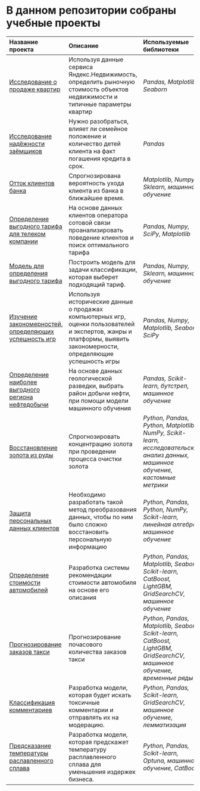 # В данном репозитории собраны учебные проекты

| Название проекта | Описание | Используемые библиотеки | 
| :---------------------- | :---------------------- | :---------------------- |
| [Исследование о продаже квартир](https://github.com/VlaTz/My_study_projects/tree/main/apartments_for_sale) | Используя данные сервиса Яндекс.Недвижимость, определить рыночную стоимость объектов недвижимости и типичные параметры квартир| *Pandas, Matplotlib, Seaborn* |
|[Исследование надёжности заёмщиков](https://github.com/VlaTz/My_study_projects/tree/main/borrower_research)|Нужно разобраться, влияет ли семейное положение и количество детей клиента на факт погашения кредита в срок.|*Pandas*|
|[Отток клиентов банка](https://github.com/VlaTz/My_study_projects/tree/main/customer_outflow)|Спрогнозирована вероятность ухода клиента из банка в ближайшее время.| *Matplotlib, Numpy, Sklearn, машинное обучение*|
|[Определение выгодного тарифа для телеком компании](https://github.com/VlaTz/My_study_projects/tree/main/tariff_definition)|На основе данных клиентов оператора сотовой связи проанализировать поведение клиентов и поиск оптимального тарифа|*Pandas, Numpy, SciPy, Matplotlib*|
|[Модель для определения выгодного тарифа](https://github.com/VlaTz/My_study_projects/tree/main/recommendation_of_tariffs)|Построить модель для задачи классификации, которая выберет подходящий тариф.|*Pandas, Numpy, Sklearn, машинное обучение*|
|[Изучение закономерностей, определяющих успешность игр](https://github.com/VlaTz/My_study_projects/tree/main/the_success_of_the_game)|Используя исторические данные о продажах компьютерных игр, оценки пользователей и экспертов, жанры и платформы, выявить закономерности, определяющие успешность игры|*Pandas, Numpy, Matplotlib, Seaborn, SciPy*|
|[Определение наиболее выгодного региона нефтедобычи](https://github.com/VlaTz/My_study_projects/tree/main/location_for_the_boreholes)|На основе данных геологической разведки, выбрать район добычи нефти, при помощи модели машинного обучения|*Pandas, Scikit-learn, бутстреп, машинное обучение*|
|[Восстановление золота из руды](https://github.com/VlaTz/My_study_projects/tree/main/gold_recovery)|Спрогнозировать концентрацию золота при проведении процесса очистки золота|*Python, Pandas, Python, Matplotlib, NumPy, Scikit-learn, исследовательский анализ данных, машинное обучение, кастомные метрики*|
|[Защита персональных данных клиентов](https://github.com/VlaTz/My_study_projects/tree/main/Protection%20of%20personal%20data)|Необходимо разработать такой метод преобразования данных, чтобы по ним было сложно восстановить персональную информацию|*Python, Pandas, Python, NumPy, Scikit-learn, линейная алгебра, машинное обучение*|
|[Определение стоимости автомобилей](https://github.com/VlaTz/My_study_projects/tree/main/determining_the_cost%20of_cars)|Разработка системы рекомендации стоимости автомобиля на основе его описания|*Python, Pandas, Matplotlib, Seaborn, Scikit-learn, CatBoost, LightGBM, GridSearchCV, машинное обучение*|
|[Прогнозирование заказов такси](https://github.com/VlaTz/My_study_projects/tree/main/forecasting_taxi_orders)|Прогнозирование почасового количества заказов такси|*Python, Pandas, Matplotlib, Seaborn, Scikit-learn, CatBoost, LightGBM, GridSearchCV, машинное обучение, временные ряды*|
|[Классификация комментариев](https://github.com/VlaTz/My_study_projects/tree/main/NLP%20project)|Разработка модели, которая будет искать токсичные комментарии и отправлять их на модерацию.|*Python, Pandas, Scikit-learn, GridSearchCV, машинное обучение, лемматизация*|
|[Предсказание температуры раславленного сплава](https://github.com/VlaTz/My_study_projects/tree/main/final_project)|Разработка модели, которая предскажет температуру расплавленного сплава для уменьшения издержек бизнеса.|*Python, Pandas, Scikit-learn, Optuna, машинное обучение, CatBoost*|


